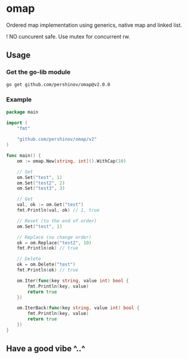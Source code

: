 # omap

Ordered map implementation using generics, native map and linked list.

! NO cuncurent safe. Use mutex for concurrent rw.

## Usage

### Get the go-lib module

```bash
go get github.com/pershinov/omap@v2.0.0
```

### Example
```go
package main

import (
	"fmt"
	
	"github.com/pershinov/omap/v2"
)

func main() {
	om := omap.New[string, int]().WithCap(10)

	// Set
	om.Set("test", 1)
	om.Set("test2", 2)
	om.Set("test3", 3)

	// Get
	val, ok := om.Get("test")
	fmt.Println(val, ok) // 1, true

	// Reset (to the end of order)
	om.Set("test", 1)

	// Replace (no change order)
	ok = om.Replace("test2", 10)
	fmt.Println(ok) // true

	// Delete
	ok = om.Delete("test")
	fmt.Println(ok) // true

	om.Iter(func(key string, value int) bool {
		fmt.Println(key, value)
		return true
	})

	om.IterBack(func(key string, value int) bool {
		fmt.Println(key, value)
		return true
	})
}

```

## Have a good vibe ^..^